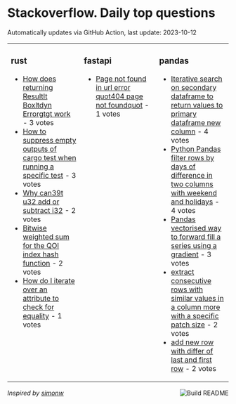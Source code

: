 # Stackoverflow. Daily top questions 

Automatically updates via GitHub Action, last update: <!-- date starts -->2023-10-12<!-- date ends -->


<table><tr><td valign="top" width="33%">

### rust
<!-- rust starts -->
* [How does returning Resultlt Boxltdyn Errorgtgt work](https://stackoverflow.com/questions/77275302/how-does-returning-result-boxdyn-error-work) - 3 votes
* [How to suppress empty outputs of cargo test when running a specific test](https://stackoverflow.com/questions/77283680/how-to-suppress-empty-outputs-of-cargo-test-when-running-a-specific-test) - 3 votes
* [Why can39t u32 add or subtract i32](https://stackoverflow.com/questions/77280449/why-cant-u32-add-or-subtract-i32) - 2 votes
* [Bitwise weighted sum for the QOI index hash function](https://stackoverflow.com/questions/77274040/bitwise-weighted-sum-for-the-qoi-index-hash-function) - 2 votes
* [How do I iterate over an attribute to check for equality](https://stackoverflow.com/questions/77270970/how-do-i-iterate-over-an-attribute-to-check-for-equality) - 1 votes
<!-- rust ends -->
</td><td valign="top" width="34%">


### fastapi
<!-- fastapi starts -->
* [Page not found in url error quot404 page not foundquot](https://stackoverflow.com/questions/77271638/page-not-found-in-url-error-404-page-not-found) - 1 votes
<!-- fastapi ends -->
</td><td valign="top" width="34%">


### pandas
<!-- pandas starts -->
* [Iterative search on secondary dataframe to return values to primary dataframe new column](https://stackoverflow.com/questions/77275464/iterative-search-on-secondary-dataframe-to-return-values-to-primary-dataframe-n) - 4 votes
* [Python Pandas filter rows by days of difference in two columns with weekend and holidays](https://stackoverflow.com/questions/77270062/python-pandas-filter-rows-by-days-of-difference-in-two-columns-with-weekend-and) - 4 votes
* [Pandas vectorised way to forward fill a series using a gradient](https://stackoverflow.com/questions/77280579/pandas-vectorised-way-to-forward-fill-a-series-using-a-gradient) - 3 votes
* [extract consecutive rows with similar values in a column more with a specific patch size](https://stackoverflow.com/questions/77276144/extract-consecutive-rows-with-similar-values-in-a-column-more-with-a-specific-pa) - 2 votes
* [add new row with differ of last and first row](https://stackoverflow.com/questions/77281875/add-new-row-with-differ-of-last-and-first-row) - 2 votes
<!-- pandas ends -->
</td></tr></table>

<a href="https://github.com/hp0404/hp0404/actions"><img src="https://github.com/hp0404/hp0404/workflows/Build%20README/badge.svg" align="right" alt="Build README"></a> <p>*Inspired by  [simonw](https://github.com/simonw/simonw)*</p>
